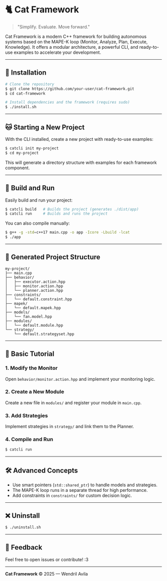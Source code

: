 # 🐈 Cat Framework

> "Simplify. Evaluate. Move forward."

Cat Framework is a modern C++ framework for building autonomous systems based on the MAPE-K loop (Monitor, Analyze, Plan, Execute, Knowledge). It offers a modular architecture, a powerful CLI, and ready-to-use examples to accelerate your development.

---

## 🚀 Installation

```bash
# Clone the repository
$ git clone https://github.com/your-user/cat-framework.git
$ cd cat-framework

# Install dependencies and the framework (requires sudo)
$ ./install.sh
```

---

## 🐱 Starting a New Project

With the CLI installed, create a new project with ready-to-use examples:

```bash
$ catcli init my-project
$ cd my-project
```

This will generate a directory structure with examples for each framework component.

---

## 🔨 Build and Run

Easily build and run your project:

```bash
$ catcli build   # Builds the project (generates ./dist/app)
$ catcli run     # Builds and runs the project
```

You can also compile manually:
```bash
$ g++ -g -std=c++17 main.cpp -o app -Icore -Lbuild -lcat
$ ./app
```

---

## 📂 Generated Project Structure

```
my-project/
├── main.cpp
├── behavior/
│   ├── executor.action.hpp
│   ├── monitor.action.hpp
│   └── planner.action.hpp
├── constraints/
│   └── default.constraint.hpp
├── mapek/
│   └── default.mapek.hpp
├── models/
│   └── fan.model.hpp
├── modules/
│   └── default.module.hpp
└── strategy/
    └── default.strategyset.hpp
```

---

## 📖 Basic Tutorial

### 1. Modify the Monitor
Open `behavior/monitor.action.hpp` and implement your monitoring logic.

### 2. Create a New Module
Create a new file in `modules/` and register your module in `main.cpp`.

### 3. Add Strategies
Implement strategies in `strategy/` and link them to the Planner.

### 4. Compile and Run
```bash
$ catcli run
```

---

## 🛠️ Advanced Concepts
- Use smart pointers (`std::shared_ptr`) to handle models and strategies.
- The MAPE-K loop runs in a separate thread for high performance.
- Add constraints in `constraints/` for custom decision logic.

---

## ❌ Uninstall

```bash
$ ./uninstall.sh
```

---

## 💬 Feedback
Feel free to open issues or contribute! :3

---

**Cat Framework** © 2025 — Wendril Avila